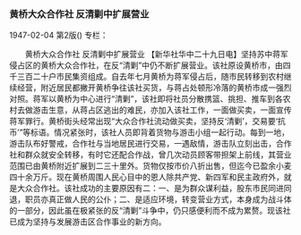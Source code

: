 ### 黄桥大众合作社  反清剿中扩展营业

1947-02-04
第2版()
专栏：

　　黄桥大众合作社
    反清剿中扩展营业
    【新华社华中二十九日电】坚持苏中蒋军侵占区的黄桥大众合作社，在反“清剿”中仍不断扩展营业。该社原设黄桥市，由四千三百二十户市民集资组成。自去年七月黄桥为蒋军侵占后，随市民转移到农村继续经营，附近居民都撇开黄桥争往该社买货，与蒋占处顿形冷落的黄桥市成一强烈对照。蒋军以黄桥为中心进行“清剿”，该社即将社员分散携篮、挑担、推车到各农村去做游击生意，从蒋占区逃出的难民，亦加入该社工作，一面做买卖，一面宣传蒋军罪行。黄桥街头经常出现“大众合作社流动做买卖，坚持反‘清剿’，交易要‘抗币’”等标语。情况紧张时，该社人员即背着货物与游击小组一起行动。每到一地，游击队布好警戒，合作社与当地居民进行交易，一遇敌情，游击队立刻出击，合作社和群众就安全转移，有时它还配合作战，曾几次动员顾客带担架上前线，其营业范围已由黄桥附近扩展到二三十里外。货物仅按市价八折出售，但迄今已盈余小麦四十余万斤。现在黄桥周围人民心目中的恩人除共产党、新四军和民主政府外，就是大众合作社。该社成功的主要原因有二：一、是为群众谋利益，股东市民同进同退，职员亦真正做人民的公仆；二、是适应环境，转变营业方式，本身成为战斗体的一部分，因此虽在极紧张的反“清剿”斗争中，仍只感便利而不成为累赘。现该社已成为坚持与发展游击区合作事业的新方向。
